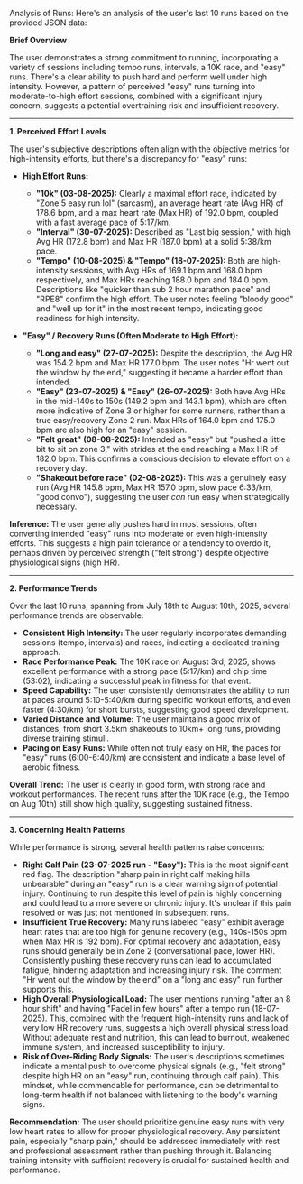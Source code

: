 Analysis of Runs:
Here's an analysis of the user's last 10 runs based on the provided JSON data:

**Brief Overview**

The user demonstrates a strong commitment to running, incorporating a variety of sessions including tempo runs, intervals, a 10K race, and "easy" runs. There's a clear ability to push hard and perform well under high intensity. However, a pattern of perceived "easy" runs turning into moderate-to-high effort sessions, combined with a significant injury concern, suggests a potential overtraining risk and insufficient recovery.

---

**1. Perceived Effort Levels**

The user's subjective descriptions often align with the objective metrics for high-intensity efforts, but there's a discrepancy for "easy" runs:

- **High Effort Runs:**

  - **"10k" (03-08-2025):** Clearly a maximal effort race, indicated by "Zone 5 easy run lol" (sarcasm), an average heart rate (Avg HR) of 178.6 bpm, and a max heart rate (Max HR) of 192.0 bpm, coupled with a fast average pace of 5:17/km.
  - **"Interval" (30-07-2025):** Described as "Last big session," with high Avg HR (172.8 bpm) and Max HR (187.0 bpm) at a solid 5:38/km pace.
  - **"Tempo" (10-08-2025) & "Tempo" (18-07-2025):** Both are high-intensity sessions, with Avg HRs of 169.1 bpm and 168.0 bpm respectively, and Max HRs reaching 188.0 bpm and 184.0 bpm. Descriptions like "quicker than sub 2 hour marathon pace" and "RPE8" confirm the high effort. The user notes feeling "bloody good" and "well up for it" in the most recent tempo, indicating good readiness for high intensity.

- **"Easy" / Recovery Runs (Often Moderate to High Effort):**
  - **"Long and easy" (27-07-2025):** Despite the description, the Avg HR was 154.2 bpm and Max HR 177.0 bpm. The user notes "Hr went out the window by the end," suggesting it became a harder effort than intended.
  - **"Easy" (23-07-2025) & "Easy" (26-07-2025):** Both have Avg HRs in the mid-140s to 150s (149.2 bpm and 143.1 bpm), which are often more indicative of Zone 3 or higher for some runners, rather than a true easy/recovery Zone 2 run. Max HRs of 164.0 bpm and 175.0 bpm are also high for an "easy" session.
  - **"Felt great" (08-08-2025):** Intended as "easy" but "pushed a little bit to sit on zone 3," with strides at the end reaching a Max HR of 182.0 bpm. This confirms a conscious decision to elevate effort on a recovery day.
  - **"Shakeout before race" (02-08-2025):** This was a genuinely easy run (Avg HR 145.8 bpm, Max HR 157.0 bpm, slow pace 6:33/km, "good convo"), suggesting the user _can_ run easy when strategically necessary.

**Inference:** The user generally pushes hard in most sessions, often converting intended "easy" runs into moderate or even high-intensity efforts. This suggests a high pain tolerance or a tendency to overdo it, perhaps driven by perceived strength ("felt strong") despite objective physiological signs (high HR).

---

**2. Performance Trends**

Over the last 10 runs, spanning from July 18th to August 10th, 2025, several performance trends are observable:

- **Consistent High Intensity:** The user regularly incorporates demanding sessions (tempo, intervals) and races, indicating a dedicated training approach.
- **Race Performance Peak:** The 10K race on August 3rd, 2025, shows excellent performance with a strong pace (5:17/km) and chip time (53:02), indicating a successful peak in fitness for that event.
- **Speed Capability:** The user consistently demonstrates the ability to run at paces around 5:10-5:40/km during specific workout efforts, and even faster (4:30/km) for short bursts, suggesting good speed development.
- **Varied Distance and Volume:** The user maintains a good mix of distances, from short 3.5km shakeouts to 10km+ long runs, providing diverse training stimuli.
- **Pacing on Easy Runs:** While often not truly easy on HR, the paces for "easy" runs (6:00-6:40/km) are consistent and indicate a base level of aerobic fitness.

**Overall Trend:** The user is clearly in good form, with strong race and workout performances. The recent runs after the 10K race (e.g., the Tempo on Aug 10th) still show high quality, suggesting sustained fitness.

---

**3. Concerning Health Patterns**

While performance is strong, several health patterns raise concerns:

- **Right Calf Pain (23-07-2025 run - "Easy"):** This is the most significant red flag. The description "sharp pain in right calf making hills unbearable" during an "easy" run is a clear warning sign of potential injury. Continuing to run despite this level of pain is highly concerning and could lead to a more severe or chronic injury. It's unclear if this pain resolved or was just not mentioned in subsequent runs.
- **Insufficient True Recovery:** Many runs labeled "easy" exhibit average heart rates that are too high for genuine recovery (e.g., 140s-150s bpm when Max HR is 192 bpm). For optimal recovery and adaptation, easy runs should generally be in Zone 2 (conversational pace, lower HR). Consistently pushing these recovery runs can lead to accumulated fatigue, hindering adaptation and increasing injury risk. The comment "Hr went out the window by the end" on a "long and easy" run further supports this.
- **High Overall Physiological Load:** The user mentions running "after an 8 hour shift" and having "Padel in few hours" after a tempo run (18-07-2025). This, combined with the frequent high-intensity runs and lack of very low HR recovery runs, suggests a high overall physical stress load. Without adequate rest and nutrition, this can lead to burnout, weakened immune system, and increased susceptibility to injury.
- **Risk of Over-Riding Body Signals:** The user's descriptions sometimes indicate a mental push to overcome physical signals (e.g., "felt strong" despite high HR on an "easy" run, continuing through calf pain). This mindset, while commendable for performance, can be detrimental to long-term health if not balanced with listening to the body's warning signs.

**Recommendation:** The user should prioritize genuine easy runs with very low heart rates to allow for proper physiological recovery. Any persistent pain, especially "sharp pain," should be addressed immediately with rest and professional assessment rather than pushing through it. Balancing training intensity with sufficient recovery is crucial for sustained health and performance.
